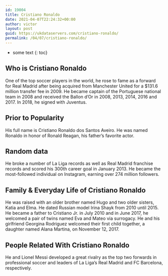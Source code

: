 ```yaml
---
id: 19004
title: Cristiano Ronaldo
date: 2021-04-07T22:24:32+00:00
author: victor
layout: post
guid: https://ukdataservers.com/cristiano-ronaldo/
permalink: /04/07/cristiano-ronaldo/
---
```


* some text
{: toc}


## Who is Cristiano Ronaldo



One of the top soccer players in the world, he rose to fame as a forward for Real Madrid after being acquired from Manchester United for a $131.6 million transfer fee in 2009. He became captain of the Portuguese national team in 2008 and received the Ballon d&#8217;Or in 2008, 2013, 2014, 2016 and 2017. In 2018, he signed with Juventus.  

                
                
                
## Prior to Popularity



His full name is Cristiano Ronaldo dos Santos Aveiro. He was named Ronaldo in honor of Ronald Reagan, his father&#8217;s favorite actor.

                
                
                
## Random data



He broke a number of La Liga records as well as Real Madrid franchise records and scored his 300th career goal in January 2013. He became the most-followed individual on Instagram, earning over 274 million followers. 

                
                
                
## Family & Everyday Life of Cristiano Ronaldo



He was raised with an older brother named Hugo and two older sisters, Katia and Elma. He dated Russian model Irina Shayk from 2010 until 2015. He became a father to Cristiano Jr. in July 2010 and in June 2017, he welcomed a pair of twins named Eva and Mateo via surrogacy. He and his girlfriend Georgina Rodriguez welcomed their first child together, a daughter named Alana Martina, on November 12, 2017. 

                
                
                
## People Related With Cristiano Ronaldo



He and Lionel Messi developed a great rivalry as the top two forwards in professional soccer and leaders of La Liga&#8217;s Real Madrid and FC Barcelona, respectively. 

                
              
            
          
          
          